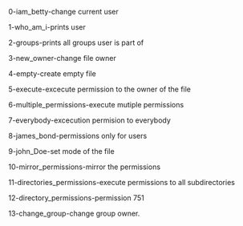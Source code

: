 0-iam_betty-change current user

1-who_am_i-prints user

2-groups-prints all groups user is part of

3-new_owner-change file owner

4-empty-create empty file

5-execute-excecute permission to the owner of the file

6-multiple_permissions-execute mutiple permissions

7-everybody-excecution permision to everybody

8-james_bond-permissions only for users

9-john_Doe-set mode of the file

10-mirror_permissions-mirror the permissions

11-directories_permissions-execute permissions to all subdirectories

12-directory_permissions-permission 751

13-change_group-change group owner.